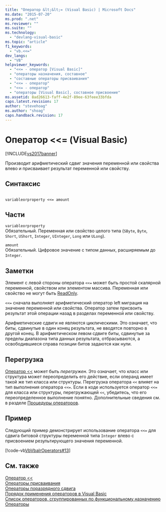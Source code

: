 ```yaml
---
title: "Оператор &lt;&lt;= (Visual Basic) | Microsoft Docs"
ms.date: "2015-07-20"
ms.prod: ".net"
ms.reviewer: ""
ms.suite: ""
ms.technology: 
  - "devlang-visual-basic"
ms.topic: "article"
f1_keywords: 
  - "vb.<<="
dev_langs: 
  - "VB"
helpviewer_keywords: 
  - "<<= - оператор [Visual Basic]"
  - "операторы назначения, составное"
  - "составные операторы присваивания"
  - "<<= - оператор"
  - "<<= - оператор"
  - "операторы [Visual Basic], составное присвоение"
ms.assetid: 8ad26613-faff-4e2f-89ee-63feee33bfda
caps.latest.revision: 17
author: "stevehoag"
ms.author: "shoag"
caps.handback.revision: 17
---
```

# Оператор &lt;&lt;= (Visual Basic)
[!INCLUDE[vs2017banner](../../../visual-basic/includes/vs2017banner.md)]

Производит арифметический сдвиг значения переменной или свойcтва влево и присваивает результат переменной или свойству.  
  
## Синтаксис  
  
```  
  
variableorproperty <<= amount  
```  
  
## Части  
 `variableorproperty`  
 Обязательный.  Переменная или свойство целого типа \(`SByte`, `Byte`, `Short`, `UShort`, `Integer`, `UInteger`, `Long` или `ULong`\).  
  
 `amount`  
 Обязательный.  Цифровое значение с типом данных, расширяемым до `Integer`.  
  
## Заметки  
 Элемент с левой стороны оператора `<<=` может быть простой скалярной переменной, свойством или элементом массива.  Переменная или свойство не могут быть [ReadOnly](../../../visual-basic/language-reference/modifiers/readonly.md).  
  
 `<<=` сначала выполняет арифметический оператор left миграция на значение переменной или свойства.  Оператор затем присвоить результат этой операции назад в разделах переменной или свойству.  
  
 Арифметические сдвиги не являются циклическими. Это означает, что биты, сдвинутые в один конец результата, не вводятся повторно в другой конец.  В арифметическом левом сдвиге биты, сдвинутые за пределы диапазона типа данных результата, отбрасываются, а освободившиеся справа позиции битов задаются как нули.  
  
## Перегрузка  
 [Оператор \<\<](../../../visual-basic/language-reference/operators/left-shift-operator.md) может быть *перегружен*. Это означает, что класс или структура может переопределить его действие, если операнд имеет такой же тип класса или структуры.  Перегрузка оператора `<<` влияет на тип выполнения оператора `<<=`.  Если в коде используется оператор `<<=` для класса или структуры, перегружающей `<<`, убедитесь, что его переопределенное выполнение понятно.  Дополнительные сведения см. в разделе [Процедуры операторов](../../../visual-basic/programming-guide/language-features/procedures/operator-procedures.md).  
  
## Пример  
 Следующий пример демонстрирует использование оператора `<<=` для сдвига битовой структуры переменной типа `Integer` влево с присвоением результирующего значения переменной.  
  
 [!code-vb[VbVbalrOperators#13](../../../visual-basic/language-reference/operators/codesnippet/visualbasic/left-shift-assignment-op_1_1.vb)]  
  
## См. также  
 [Оператор \<\<](../../../visual-basic/language-reference/operators/left-shift-operator.md)   
 [Операторы присваивания](../../../visual-basic/language-reference/operators/assignment-operators.md)   
 [Операторы поразрядного сдвига](../../../visual-basic/language-reference/operators/bit-shift-operators.md)   
 [Порядок применения операторов в Visual Basic](../../../visual-basic/language-reference/operators/operator-precedence.md)   
 [Список операторов, сгруппированных по функциональному назначению](../../../visual-basic/language-reference/operators/operators-listed-by-functionality.md)   
 [Операторы](../../../visual-basic/programming-guide/language-features/statements.md)